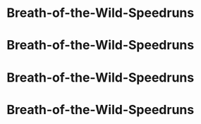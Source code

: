 # Breath-of-the-Wild-Speedruns
# Breath-of-the-Wild-Speedruns
# Breath-of-the-Wild-Speedruns
# Breath-of-the-Wild-Speedruns

